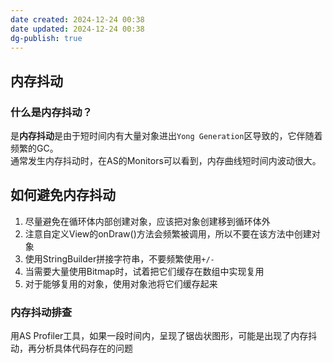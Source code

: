 ```yaml
---
date created: 2024-12-24 00:38
date updated: 2024-12-24 00:38
dg-publish: true
---
```


## 内存抖动

### 什么是内存抖动？

是**内存抖动**是由于短时间内有大量对象进出`Yong Generation`区导致的，它伴随着频繁的GC。<br />通常发生内存抖动时，在AS的Monitors可以看到，内存曲线短时间内波动很大。

## 如何避免内存抖动

1. 尽量避免在循环体内部创建对象，应该把对象创建移到循环体外
2. 注意自定义View的onDraw()方法会频繁被调用，所以不要在该方法中创建对象
3. 使用StringBuilder拼接字符串，不要频繁使用`+/-`
4. 当需要大量使用Bitmap时，试着把它们缓存在数组中实现复用
5. 对于能够复用的对象，使用对象池将它们缓存起来

### 内存抖动排查

用AS Profiler工具，如果一段时间内，呈现了锯齿状图形，可能是出现了内存抖动，再分析具体代码存在的问题
